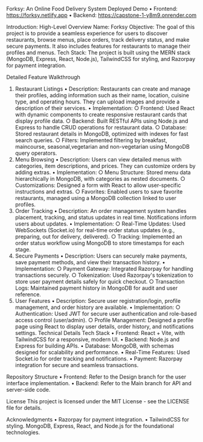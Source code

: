 Forksy: An Online Food Delivery System
Deployed Demo
	• Frontend:  https://forksy.netlify.app
	• Backend: https://capstone-1-y8m9.onrender.com

Introduction: High-Level Overview
Name: Forksy
Objective: The goal of this project is to provide a seamless experience for users to discover restaurants, browse menus, place orders, track delivery status, and make secure payments. It also includes features for restaurants to manage their profiles and menus.
Tech Stack: The project is built using the MERN stack (MongoDB, Express, React, Node.js), TailwindCSS for styling, and Razorpay for payment integration.

Detailed Feature Walkthrough
1. Restaurant Listings
	• Description: Restaurants can create and manage their profiles, adding information such as their name, location, cuisine type, and operating hours. They can upload images and provide a description of their services.
	• Implementation:
		○ Frontend: Used React with dynamic components to create responsive restaurant cards that display profile data.
		○ Backend: Built RESTful APIs using Node.js and Express to handle CRUD operations for restaurant data.
		○ Database: Stored restaurant details in MongoDB, optimized with indexes for fast search queries.
		○ Filters: Implemented filtering by breakfast, maincourse, seasonal,vegetarian and non-vegetarian using MongoDB query operators.
2. Menu Browsing
	• Description: Users can view detailed menus with categories, item descriptions, and prices. They can customize orders by adding extras.
	• Implementation:
		○ Menu Structure: Stored menu data hierarchically in MongoDB, with categories as nested documents.
		○ Customizations: Designed a form with React to allow user-specific instructions and extras.
		○ Favorites: Enabled users to save favorite restaurants, managed using a MongoDB collection linked to user profiles.
3. Order Tracking
	• Description: An order management system handles placement, tracking, and status updates in real time. Notifications inform users about updates.
	• Implementation:
		○ Real-Time Updates: Used WebSockets (Socket.io) for real-time order status updates (e.g., preparing, out for delivery, delivered).
		○ Tracking: Implemented an order status workflow using MongoDB to store timestamps for each stage.
4. Secure Payments
	• Description: Users can securely make payments, save payment methods, and view their transaction history.
	• Implementation:
		○ Payment Gateway: Integrated Razorpay for handling transactions securely.
		○ Tokenization: Used Razorpay's tokenization to store user payment details safely for quick checkout.
		○ Transaction Logs: Maintained payment history in MongoDB for audit and user reference.
5. User Features
	• Description: Secure user registration/login, profile management, and order history are available.
	• Implementation:
		○ Authentication: Used JWT for secure user authentication and role-based access control (user/admin).
		○ Profile Management: Designed a profile page using React to display user details, order history, and notifications settings.
Technical Details
Tech Stack
	• Frontend: React + Vite, with TailwindCSS for a responsive, modern UI.
	• Backend: Node.js and Express for building APIs.
	• Database: MongoDB, with schemas designed for scalability and performance.
	• Real-Time Features: Used Socket.io for order tracking and notifications.
	• Payment: Razorpay integration for secure and seamless transactions.

Repository Structure
	• Frontend: Refer to the Design branch for the user interface implementation.
	• Backend: Refer to the Main branch for API and server-side code.

License
This project is licensed under the MIT License - see the LICENSE file for details.

Acknowledgments
	• Razorpay for payment integration.
	• TailwindCSS for styling.
MongoDB, Express, React, and Node.js for the foundational technologies.
